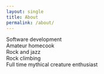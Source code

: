 ```yaml
---
layout: single
title: About
permalink: /about/
---
```


<i class="fas fa-laptop-code" style="color: #d26b42"></i> Software development<br>
<i class="fas fa-hotdog"      style="color: #d26b42"></i> Amateur homecook<br>
<i class="fas fa-drum"        style="color: #d26b42"></i> Rock and jazz<br>
<i class="fas fa-mountain"    style="color: #d26b42"></i> Rock climbing<br>
<i class="fas fa-dragon"      style="color: #d26b42"></i> Full time mythical creature enthusiast<br>

